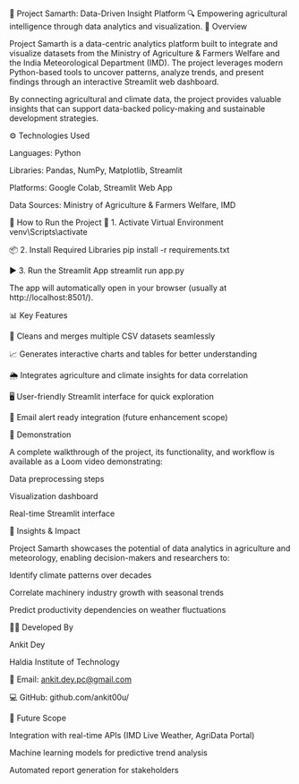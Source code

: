 🌾 Project Samarth: Data-Driven Insight Platform
🔍 Empowering agricultural intelligence through data analytics and visualization.
📖 Overview

Project Samarth is a data-centric analytics platform built to integrate and visualize datasets from the Ministry of Agriculture & Farmers Welfare and the India Meteorological Department (IMD).
The project leverages modern Python-based tools to uncover patterns, analyze trends, and present findings through an interactive Streamlit web dashboard.

By connecting agricultural and climate data, the project provides valuable insights that can support data-backed policy-making and sustainable development strategies.

⚙️ Technologies Used

Languages: Python

Libraries: Pandas, NumPy, Matplotlib, Streamlit

Platforms: Google Colab, Streamlit Web App

Data Sources: Ministry of Agriculture & Farmers Welfare, IMD

🚀 How to Run the Project
🧩 1. Activate Virtual Environment
venv\Scripts\activate

📦 2. Install Required Libraries
pip install -r requirements.txt

▶️ 3. Run the Streamlit App
streamlit run app.py


The app will automatically open in your browser (usually at http://localhost:8501/).

📊 Key Features

🧮 Cleans and merges multiple CSV datasets seamlessly

📈 Generates interactive charts and tables for better understanding

🌦️ Integrates agriculture and climate insights for data correlation

🖥️ User-friendly Streamlit interface for quick exploration

📧 Email alert ready integration (future enhancement scope)

🎥 Demonstration

A complete walkthrough of the project, its functionality, and workflow is available as a Loom video demonstrating:

Data preprocessing steps

Visualization dashboard

Real-time Streamlit interface

🧠 Insights & Impact

Project Samarth showcases the potential of data analytics in agriculture and meteorology, enabling decision-makers and researchers to:

Identify climate patterns over decades

Correlate machinery industry growth with seasonal trends

Predict productivity dependencies on weather fluctuations

👨‍💻 Developed By

Ankit Dey

Haldia Institute of Technology

📧 Email: ankit.dey.pc@gmail.com

💻 GitHub: github.com/ankit00u/

🌟 Future Scope

Integration with real-time APIs (IMD Live Weather, AgriData Portal)

Machine learning models for predictive trend analysis

Automated report generation for stakeholders
